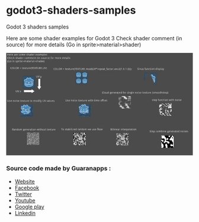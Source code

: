 # godot3-shaders-samples
Godot 3 shaders samples

Here are some shader examples for Godot 3
Check shader comment (in source) for more details
(Go in sprite>material>shader)

![preview](https://raw.githubusercontent.com/Guaranapps/godot3-shaders-samples/master/preview.gif)

### Source code made by Guaranapps :
 - [Website](http://guaranapps.com)
 - [Facebook](https://www.facebook.com/Guaranapps/)
 - [Twitter](https://twitter.com/guaranapps)
 - [Youtube](https://www.youtube.com/channel/UCw1piXgMgeX6sr3W679sRBg)
 - [Google play](https://play.google.com/store/apps/developer?id=Guaranapps)
 - [Linkedin](https://www.linkedin.com/company/guaranapps/)

